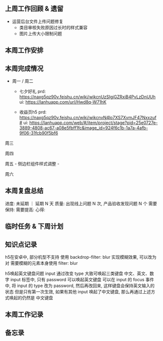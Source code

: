 ## 上周工作回顾 & 遗留
  - 运营后台文件上传问题修复
    - 类目审核失败原因过长时的样式兼容
    - 图片上传大小限制问题

## 本周工作安排

## 本周完成情况
  - 周一 / 周二
    - 七夕好礼
      prd: https://naxg5qz90v.feishu.cn/wiki/wikcnUzSIgjGZRxiB4PvLzDnUUh
      ui: https://lanhuapp.com/url/Hwd8q-W71hK

    - 收益页h5
      prd: https://naxg5qz90v.feishu.cn/wiki/wikcnvN4lo7XS7XvmJF47Nxxzuf#
      ui: https://lanhuapp.com/web/#/item/project/stage?pid=25e0727e-3889-4808-ac67-a08e5fbff1fc&image_id=924f6c1b-1a7a-4afb-9f06-31fcb90f5bf6

      
  
  周三

  周四 

  周五
    - 侧边栏组件样式调整
      - 
      

  周六
    
    
## 本周复盘总结
  进度: 未延期 ｜ 延期 N 天
  质量: 出现线上问题 N 次, 产品验收发现问题 N 个
  需要保持:
  需要提高:
  心得:

## 临时任务 & 下周计划
  
## 知识点记录
  h5在安卓中, 部分机型不支持 使用 backdrop-filter: blur 实现模糊效果, 可以改为对 需要模糊的元素本身使用 filter: blur

  h5唤起英文键盘问题
    input 通过改变 type 大致可唤起三类键盘 中文、英文、数字
    input 标签中, 只有 password 可以唤起英文键盘
    可以在 input 的 focus 事件中, 将 input 的 type 改为 password, 然后再改回来, 这样键盘会保持英文输入的状态
    但是只有第一次生效, 如果有其他 input 唤起了中文键盘, 那么再通过上述方式唤起的仍然是 中文键盘

## 本周工作记录
  
## 备忘录